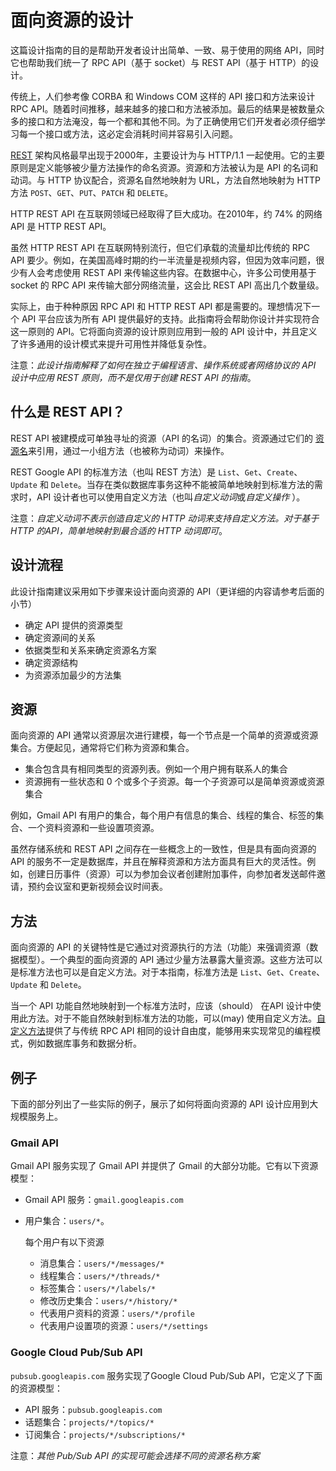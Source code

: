 # 面向资源的设计

这篇设计指南的目的是帮助开发者设计出简单、一致、易于使用的网络 API，同时它也帮助我们统一了 RPC API（基于 socket）与 REST API（基于 HTTP）的设计。

传统上，人们参考像 CORBA 和 Windows COM 这样的 API 接口和方法来设计 RPC API。随着时间推移，越来越多的接口和方法被添加。最后的结果是被数量众多的接口和方法淹没，每一个都和其他不同。为了正确使用它们开发者必须仔细学习每一个接口或方法，这必定会消耗时间并容易引入问题。

[REST](https://zh.wikipedia.org/wiki/REST) 架构风格最早出现于2000年，主要设计为与 HTTP/1.1 一起使用。它的主要原则是定义能够被少量方法操作的命名资源。资源和方法被认为是 API 的名词和动词。与 HTTP 协议配合，资源名自然地映射为 URL，方法自然地映射为 HTTP 方法 `POST`、`GET`、`PUT`、`PATCH` 和 `DELETE`。

HTTP REST API 在互联网领域已经取得了巨大成功。在2010年，约 74% 的网络 API 是 HTTP REST API。

虽然 HTTP REST API 在互联网特别流行，但它们承载的流量却比传统的 RPC API 要少。例如，在美国高峰时期的约一半流量是视频内容，但因为效率问题，很少有人会考虑使用 REST API 来传输这些内容。在数据中心，许多公司使用基于 socket 的 RPC API 来传输大部分网络流量，这会比 REST API 高出几个数量级。

实际上，由于种种原因 RPC API 和 HTTP REST API 都是需要的。理想情况下一个 API 平台应该为所有 API 提供最好的支持。此指南将会帮助你设计并实现符合这一原则的 API。它将面向资源的设计原则应用到一般的 API 设计中，并且定义了许多通用的设计模式来提升可用性并降低复杂性。

注意：*此设计指南解释了如何在独立于编程语言、操作系统或者网络协议的 API 设计中应用 REST 原则，而不是仅用于创建 REST API 的指南*。

## 什么是 REST API？

REST API 被建模成可单独寻址的资源（API 的名词）的集合。资源通过它们的 [资源名](resource-names.md)来引用，通过一小组方法（也被称为动词）来操作。

REST Google API 的标准方法（也叫 REST 方法）是 `List`、`Get`、`Create`、`Update` 和 `Delete`。当存在类似数据库事务这种不能被简单地映射到标准方法的需求时，API 设计者也可以使用自定义方法（也叫*自定义动词*或*自定义操作* ）。

注意：*自定义动词不表示创造自定义的 HTTP 动词来支持自定义方法。对于基于 HTTP 的API，简单地映射到最合适的 HTTP 动词即可*。

## 设计流程

此设计指南建议采用如下步骤来设计面向资源的 API（更详细的内容请参考后面的小节）

- 确定 API 提供的资源类型
- 确定资源间的关系
- 依据类型和关系来确定资源名方案
- 确定资源结构
- 为资源添加最少的方法集

## 资源

面向资源的 API 通常以资源层次进行建模，每一个节点是一个简单的资源或资源集合。方便起见，通常将它们称为资源和集合。

- 集合包含具有相同类型的资源列表。例如一个用户拥有联系人的集合
- 资源拥有一些状态和 0 个或多个子资源。每一个子资源可以是简单资源或资源集合

例如，Gmail API 有用户的集合，每个用户有信息的集合、线程的集合、标签的集合、一个资料资源和一些设置项资源。

虽然存储系统和 REST API 之间存在一些概念上的一致性，但是具有面向资源的 API 的服务不一定是数据库，并且在解释资源和方法方面具有巨大的灵活性。例如，创建日历事件（资源）可以为参加会议者创建附加事件，向参加者发送邮件邀请，预约会议室和更新视频会议时间表。

## 方法

面向资源的 API 的关键特性是它通过对资源执行的方法（功能）来强调资源（数据模型）。一个典型的面向资源的 API 通过少量方法暴露大量资源。这些方法可以是标准方法也可以是自定义方法。对于本指南，标准方法是 `List`、`Get`、`Create`、`Update` 和 `Delete`。

当一个 API 功能自然地映射到一个标准方法时，应该（should） 在API 设计中使用此方法。对于不能自然映射到标准方法的功能，可以(may) 使用自定义方法。[自定义方法](custom-methods.md)提供了与传统 RPC API 相同的设计自由度，能够用来实现常见的编程模式，例如数据库事务和数据分析。

## 例子

下面的部分列出了一些实际的例子，展示了如何将面向资源的 API 设计应用到大规模服务上。

### Gmail API

Gmail API 服务实现了 Gmail API 并提供了 Gmail 的大部分功能。它有以下资源模型：

-  Gmail API 服务：`gmail.googleapis.com`
-  用户集合：`users/*`。

    每个用户有以下资源

    - 消息集合：`users/*/messages/*`
    - 线程集合：`users/*/threads/*`
    - 标签集合：`users/*/labels/*`
    - 修改历史集合：`users/*/history/*`
    - 代表用户资料的资源：`users/*/profile`
    - 代表用户设置项的资源：`users/*/settings`

### Google Cloud Pub/Sub API

`pubsub.googleapis.com` 服务实现了Google Cloud Pub/Sub API，它定义了下面的资源模型：

- API 服务：`pubsub.googleapis.com`
- 话题集合：`projects/*/topics/*`
- 订阅集合：`projects/*/subscriptions/*`

注意：*其他 Pub/Sub API 的实现可能会选择不同的资源名称方案*